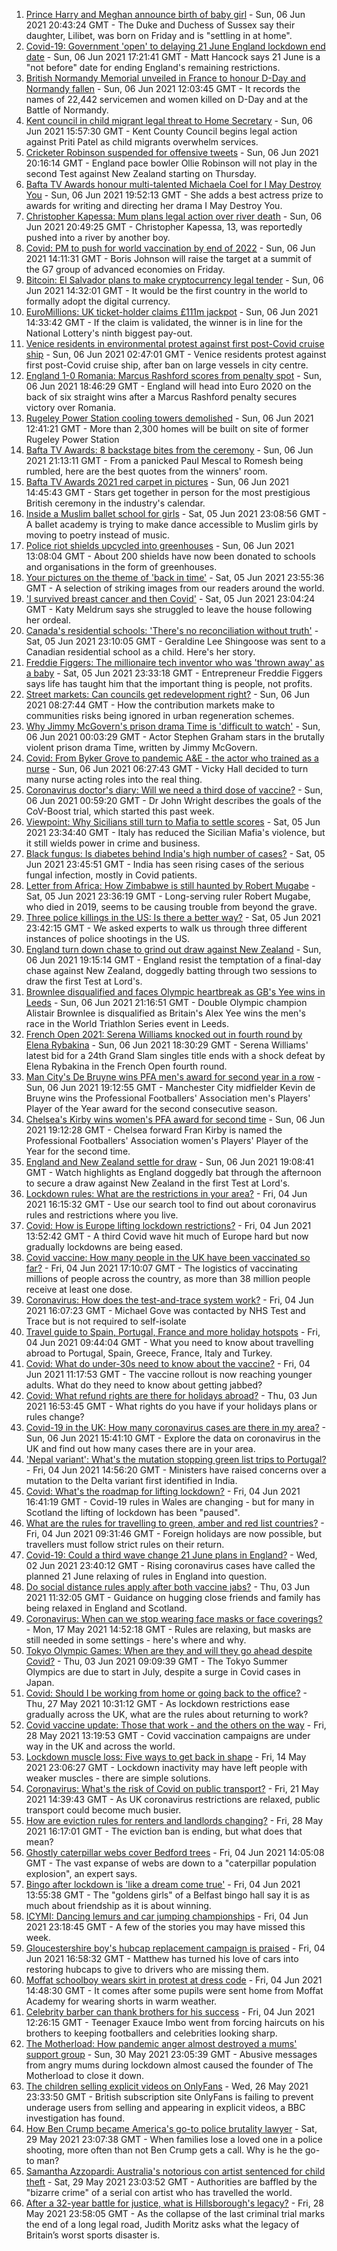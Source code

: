 1. [Prince Harry and Meghan announce birth of baby girl](https://www.bbc.co.uk/news/uk-57378117) - Sun, 06 Jun 2021 20:43:24 GMT - The Duke and Duchess of Sussex say their daughter, Lilibet, was born on Friday and is "settling in at home".
2. [Covid-19: Government 'open' to delaying 21 June England lockdown end date](https://www.bbc.co.uk/news/uk-57373933) - Sun, 06 Jun 2021 17:21:41 GMT - Matt Hancock says 21 June is a "not before" date for ending England's remaining restrictions.
3. [British Normandy Memorial unveiled in France to honour D-Day and Normandy fallen](https://www.bbc.co.uk/news/uk-57373932) - Sun, 06 Jun 2021 12:03:45 GMT - It records the names of 22,442 servicemen and women killed on D-Day and at the Battle of Normandy.
4. [Kent council in child migrant legal threat to Home Secretary](https://www.bbc.co.uk/news/uk-england-kent-57369175) - Sun, 06 Jun 2021 15:57:30 GMT - Kent County Council begins legal action against Priti Patel as child migrants overwhelm services.
5. [Cricketer Robinson suspended for offensive tweets](https://www.bbc.co.uk/sport/cricket/57379184) - Sun, 06 Jun 2021 20:16:14 GMT - England pace bowler Ollie Robinson will not play in the second Test against New Zealand starting on Thursday.
6. [Bafta TV Awards honour multi-talented Michaela Coel for I May Destroy You](https://www.bbc.co.uk/news/entertainment-arts-57331430) - Sun, 06 Jun 2021 19:52:13 GMT - She adds a best actress prize to awards for writing and directing her drama I May Destroy You.
7. [Christopher Kapessa: Mum plans legal action over river death](https://www.bbc.co.uk/news/uk-wales-57342780) - Sun, 06 Jun 2021 20:49:25 GMT - Christopher Kapessa, 13, was reportedly pushed into a river by another boy.
8. [Covid: PM to push for world vaccination by end of 2022](https://www.bbc.co.uk/news/uk-57373120) - Sun, 06 Jun 2021 14:11:31 GMT - Boris Johnson will raise the target at a summit of the G7 group of advanced economies on Friday.
9. [Bitcoin: El Salvador plans to make cryptocurrency legal tender](https://www.bbc.co.uk/news/world-latin-america-57373058) - Sun, 06 Jun 2021 14:32:01 GMT - It would be the first country in the world to formally adopt the digital currency.
10. [EuroMillions: UK ticket-holder claims £111m jackpot](https://www.bbc.co.uk/news/uk-57377040) - Sun, 06 Jun 2021 14:33:42 GMT - If the claim is validated, the winner is in line for the National Lottery's ninth biggest pay-out.
11. [Venice residents in environmental protest against first post-Covid cruise ship](https://www.bbc.co.uk/news/world-europe-57373381) - Sun, 06 Jun 2021 02:47:01 GMT - Venice residents protest against first post-Covid cruise ship, after ban on large vessels in city centre.
12. [England 1-0 Romania: Marcus Rashford scores from penalty spot](https://www.bbc.co.uk/sport/football/57297066) - Sun, 06 Jun 2021 18:46:29 GMT - England will head into Euro 2020 on the back of six straight wins after a Marcus Rashford penalty secures victory over Romania.
13. [Rugeley Power Station cooling towers demolished](https://www.bbc.co.uk/news/uk-england-stoke-staffordshire-57375407) - Sun, 06 Jun 2021 12:41:21 GMT - More than 2,300 homes will be built on site of former Rugeley Power Station
14. [Bafta TV Awards: 8 backstage bites from the ceremony](https://www.bbc.co.uk/news/entertainment-arts-57376765) - Sun, 06 Jun 2021 21:13:11 GMT - From a panicked Paul Mescal to Romesh being rumbled, here are the best quotes from the winners' room.
15. [Bafta TV Awards 2021 red carpet in pictures](https://www.bbc.co.uk/news/entertainment-arts-57376490) - Sun, 06 Jun 2021 14:45:43 GMT - Stars get together in person for the most prestigious British ceremony in the industry's calendar.
16. [Inside a Muslim ballet school for girls](https://www.bbc.co.uk/news/uk-england-london-57360361) - Sat, 05 Jun 2021 23:08:56 GMT - A ballet academy is trying to make dance accessible to Muslim girls by moving to poetry instead of music.
17. [Police riot shields upcycled into greenhouses](https://www.bbc.co.uk/news/uk-wales-57350010) - Sun, 06 Jun 2021 13:08:04 GMT - About 200 shields have now been donated to schools and organisations in the form of greenhouses.
18. [Your pictures on the theme of 'back in time'](https://www.bbc.co.uk/news/in-pictures-57356589) - Sat, 05 Jun 2021 23:55:36 GMT - A selection of striking images from our readers around the world.
19. ['I survived breast cancer and then Covid'](https://www.bbc.co.uk/news/uk-england-leicestershire-57334510) - Sat, 05 Jun 2021 23:04:24 GMT - Katy Meldrum says she struggled to leave the house following her ordeal.
20. [Canada's residential schools: 'There's no reconciliation without truth'](https://www.bbc.co.uk/news/world-us-canada-57337300) - Sat, 05 Jun 2021 23:10:05 GMT - Geraldine Lee Shingoose was sent to a Canadian residential school as a child. Here's her story.
21. [Freddie Figgers: The millionaire tech inventor who was 'thrown away' as a baby](https://www.bbc.co.uk/news/stories-57081087) - Sat, 05 Jun 2021 23:33:18 GMT - Entrepreneur Freddie Figgers says life has taught him that the important thing is people, not profits.
22. [Street markets: Can councils get redevelopment right?](https://www.bbc.co.uk/news/business-57323862) - Sun, 06 Jun 2021 08:27:44 GMT - How the contribution markets make to communities risks being ignored in urban regeneration schemes.
23. [Why Jimmy McGovern's prison drama Time is 'difficult to watch'](https://www.bbc.co.uk/news/entertainment-arts-57346626) - Sun, 06 Jun 2021 00:03:29 GMT - Actor Stephen Graham stars in the brutally violent prison drama Time, written by Jimmy McGovern.
24. [Covid: From Byker Grove to pandemic A&E - the actor who trained as a nurse](https://www.bbc.co.uk/news/uk-england-55999839) - Sun, 06 Jun 2021 06:27:43 GMT - Vicky Hall decided to turn many nurse acting roles into the real thing.
25. [Coronavirus doctor's diary: Will we need a third dose of vaccine?](https://www.bbc.co.uk/news/health-57362906) - Sun, 06 Jun 2021 00:59:20 GMT - Dr John Wright describes the goals of the CoV-Boost trial, which started this past week.
26. [Viewpoint: Why Sicilians still turn to Mafia to settle scores](https://www.bbc.co.uk/news/world-europe-57357311) - Sat, 05 Jun 2021 23:34:40 GMT - Italy has reduced the Sicilian Mafia's violence, but it still wields power in crime and business.
27. [Black fungus: Is diabetes behind India's high number of cases?](https://www.bbc.co.uk/news/world-asia-india-57252077) - Sat, 05 Jun 2021 23:45:51 GMT - India has seen rising cases of the serious fungal infection, mostly in Covid patients.
28. [Letter from Africa: How Zimbabwe is still haunted by Robert Mugabe](https://www.bbc.co.uk/news/world-africa-57305885) - Sat, 05 Jun 2021 23:36:19 GMT - Long-serving ruler Robert Mugabe, who died in 2019, seems to be causing trouble from beyond the grave.
29. [Three police killings in the US: Is there a better way?](https://www.bbc.co.uk/news/world-us-canada-57081007) - Sat, 05 Jun 2021 23:42:15 GMT - We asked experts to walk us through three different instances of police shootings in the US.
30. [England turn down chase to grind out draw against New Zealand](https://www.bbc.co.uk/sport/cricket/57377240) - Sun, 06 Jun 2021 19:15:14 GMT - England resist the temptation of a final-day chase against New Zealand, doggedly batting through two sessions to draw the first Test at Lord's.
31. [Brownlee disqualified and faces Olympic heartbreak as GB's Yee wins in Leeds](https://www.bbc.co.uk/sport/triathlon/57377569) - Sun, 06 Jun 2021 21:16:51 GMT - Double Olympic champion Alistair Brownlee is disqualified as Britain's Alex Yee wins the men's race in the World Triathlon Series event in Leeds.
32. [French Open 2021: Serena Williams knocked out in fourth round by Elena Rybakina](https://www.bbc.co.uk/sport/tennis/57377992) - Sun, 06 Jun 2021 18:30:29 GMT - Serena Williams' latest bid for a 24th Grand Slam singles title ends with a shock defeat by Elena Rybakina in the French Open fourth round.
33. [Man City's De Bruyne wins PFA men's award for second year in a row](https://www.bbc.co.uk/sport/football/57376601) - Sun, 06 Jun 2021 19:12:55 GMT - Manchester City midfielder Kevin de Bruyne wins the Professional Footballers' Association men's Players' Player of the Year award for the second consecutive season.
34. [Chelsea's Kirby wins women's PFA award for second time](https://www.bbc.co.uk/sport/football/57373958) - Sun, 06 Jun 2021 19:12:28 GMT - Chelsea forward Fran Kirby is named the Professional Footballers' Association women's Players' Player of the Year for the second time.
35. [England and New Zealand settle for draw](https://www.bbc.co.uk/sport/av/cricket/57379064) - Sun, 06 Jun 2021 19:08:41 GMT - Watch highlights as England doggedly bat through the afternoon to secure a draw against New Zealand in the first Test at Lord's.
36. [Lockdown rules: What are the restrictions in your area?](https://www.bbc.co.uk/news/uk-54373904) - Fri, 04 Jun 2021 16:15:32 GMT - Use our search tool to find out about coronavirus rules and restrictions where you live.
37. [Covid: How is Europe lifting lockdown restrictions?](https://www.bbc.co.uk/news/explainers-53640249) - Fri, 04 Jun 2021 13:52:42 GMT - A third Covid wave hit much of Europe hard but now gradually lockdowns are being eased.
38. [Covid vaccine: How many people in the UK have been vaccinated so far?](https://www.bbc.co.uk/news/health-55274833) - Fri, 04 Jun 2021 17:10:07 GMT - The logistics of vaccinating millions of people across the country, as more than 38 million people receive at least one dose.
39. [Coronavirus: How does the test-and-trace system work?](https://www.bbc.co.uk/news/explainers-52442754) - Fri, 04 Jun 2021 16:07:23 GMT - Michael Gove was contacted by NHS Test and Trace but is not required to self-isolate
40. [Travel guide to Spain, Portugal, France and more holiday hotspots](https://www.bbc.co.uk/news/explainers-56997931) - Fri, 04 Jun 2021 09:44:04 GMT - What you need to know about travelling abroad to Portugal, Spain, Greece, France, Italy and Turkey.
41. [Covid: What do under-30s need to know about the vaccine?](https://www.bbc.co.uk/news/health-57273875) - Fri, 04 Jun 2021 11:17:53 GMT - The vaccine rollout is now reaching younger adults. What do they need to know about getting jabbed?
42. [Covid: What refund rights are there for holidays abroad?](https://www.bbc.co.uk/news/business-51615412) - Thu, 03 Jun 2021 16:53:45 GMT - What rights do you have if your holidays plans or rules change?
43. [Covid-19 in the UK: How many coronavirus cases are there in my area?](https://www.bbc.co.uk/news/uk-51768274) - Sun, 06 Jun 2021 15:41:10 GMT - Explore the data on coronavirus in the UK and find out how many cases there are in your area.
44. ['Nepal variant': What's the mutation stopping green list trips to Portugal?](https://www.bbc.co.uk/news/health-57356109) - Fri, 04 Jun 2021 14:56:20 GMT - Ministers have raised concerns over a mutation to the Delta variant first identified in India.
45. [Covid: What's the roadmap for lifting lockdown?](https://www.bbc.co.uk/news/explainers-52530518) - Fri, 04 Jun 2021 16:41:19 GMT - Covid-19 rules in Wales are changing - but for many in Scotland the lifting of lockdown has been "paused".
46. [What are the rules for travelling to green, amber and red list countries?](https://www.bbc.co.uk/news/explainers-52544307) - Fri, 04 Jun 2021 09:31:46 GMT - Foreign holidays are now possible, but travellers must follow strict rules on their return.
47. [Covid-19: Could a third wave change 21 June plans in England?](https://www.bbc.co.uk/news/health-57328469) - Wed, 02 Jun 2021 23:40:12 GMT - Rising coronavirus cases have called the planned 21 June relaxing of rules in England into question.
48. [Do social distance rules apply after both vaccine jabs?](https://www.bbc.co.uk/news/uk-51506729) - Thu, 03 Jun 2021 11:32:05 GMT - Guidance on hugging close friends and family has being relaxed in England and Scotland.
49. [Coronavirus: When can we stop wearing face masks or face coverings?](https://www.bbc.co.uk/news/health-51205344) - Mon, 17 May 2021 14:52:18 GMT - Rules are relaxing, but masks are still needed in some settings - here's where and why.
50. [Tokyo Olympic Games: When are they and will they go ahead despite Covid?](https://www.bbc.co.uk/news/world-asia-57240044) - Thu, 03 Jun 2021 09:09:39 GMT - The Tokyo Summer Olympics are due to start in July, despite a surge in Covid cases in Japan.
51. [Covid: Should I be working from home or going back to the office?](https://www.bbc.co.uk/news/business-52567567) - Thu, 27 May 2021 10:31:12 GMT - As lockdown restrictions ease gradually across the UK, what are the rules about returning to work?
52. [Covid vaccine update: Those that work - and the others on the way](https://www.bbc.co.uk/news/health-51665497) - Fri, 28 May 2021 13:19:53 GMT - Covid vaccination campaigns are under way in the UK and across the world.
53. [Lockdown muscle loss: Five ways to get back in shape](https://www.bbc.co.uk/news/uk-56887390) - Fri, 14 May 2021 23:06:27 GMT - Lockdown inactivity may have left people with weaker muscles - there are simple solutions.
54. [Coronavirus: What's the risk of Covid on public transport?](https://www.bbc.co.uk/news/health-51736185) - Fri, 21 May 2021 14:39:43 GMT - As UK coronavirus restrictions are relaxed, public transport could become much busier.
55. [How are eviction rules for renters and landlords changing?](https://www.bbc.co.uk/news/explainers-53860154) - Fri, 28 May 2021 16:17:01 GMT - The eviction ban is ending, but what does that mean?
56. [Ghostly caterpillar webs cover Bedford trees](https://www.bbc.co.uk/news/uk-england-beds-bucks-herts-57356372) - Fri, 04 Jun 2021 14:05:08 GMT - The vast expanse of webs are down to a "caterpillar population explosion", an expert says.
57. [Bingo after lockdown is 'like a dream come true'](https://www.bbc.co.uk/news/uk-northern-ireland-57353067) - Fri, 04 Jun 2021 13:55:38 GMT - The "goldens girls" of a Belfast bingo hall say it is as much about friendship as it is about winning.
58. [ICYMI: Dancing lemurs and car jumping championships](https://www.bbc.co.uk/news/world-57355587) - Fri, 04 Jun 2021 23:18:45 GMT - A few of the stories you may have missed this week.
59. [Gloucestershire boy's hubcap replacement campaign is praised](https://www.bbc.co.uk/news/uk-england-bristol-57362565) - Fri, 04 Jun 2021 16:58:32 GMT - Matthew has turned his love of cars into restoring hubcaps to give to drivers who are missing them.
60. [Moffat schoolboy wears skirt in protest at dress code](https://www.bbc.co.uk/news/uk-scotland-south-scotland-57358762) - Fri, 04 Jun 2021 14:48:30 GMT - It comes after some pupils were sent home from Moffat Academy for wearing shorts in warm weather.
61. [Celebrity barber can thank brothers for his success](https://www.bbc.co.uk/news/uk-scotland-glasgow-west-57356325) - Fri, 04 Jun 2021 12:26:15 GMT - Teenager Exauce Imbo went from forcing haircuts on his brothers to keeping footballers and celebrities looking sharp.
62. [The Motherload: How pandemic anger almost destroyed a mums' support group](https://www.bbc.co.uk/news/stories-57285368) - Sun, 30 May 2021 23:05:39 GMT - Abusive messages from angry mums during lockdown almost caused the founder of The Motherload to close it down.
63. [The children selling explicit videos on OnlyFans](https://www.bbc.co.uk/news/uk-57255983) - Wed, 26 May 2021 23:33:50 GMT - British subscription site OnlyFans is failing to prevent underage users from selling and appearing in explicit videos, a BBC investigation has found.
64. [How Ben Crump became America's go-to police brutality lawyer](https://www.bbc.co.uk/news/world-us-canada-57038162) - Sat, 29 May 2021 23:07:38 GMT - When families lose a loved one in a police shooting, more often than not Ben Crump gets a call. Why is he the go-to man?
65. [Samantha Azzopardi: Australia's notorious con artist sentenced for child theft](https://www.bbc.co.uk/news/world-australia-57284621) - Sat, 29 May 2021 23:03:52 GMT - Authorities are baffled by the "bizarre crime" of a serial con artist who has travelled the world.
66. [After a 32-year battle for justice, what is Hillsborough's legacy?](https://www.bbc.co.uk/news/uk-57281398) - Fri, 28 May 2021 23:58:05 GMT - As the collapse of the last criminal trial marks the end of a long legal road, Judith Moritz asks what the legacy of Britain’s worst sports disaster is.
